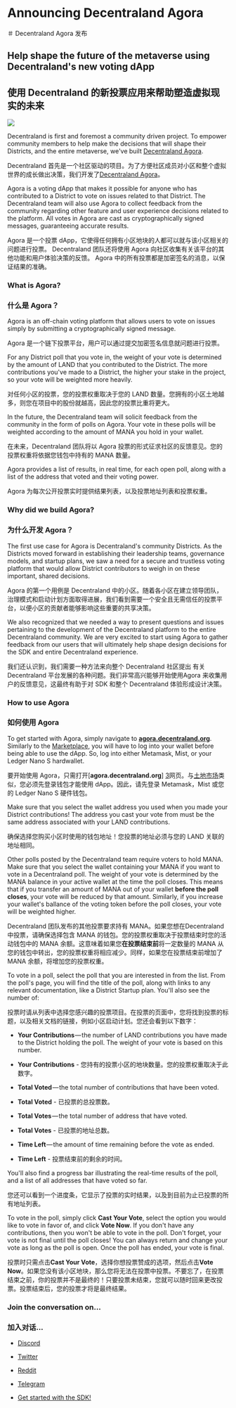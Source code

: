 
# Announcing Decentraland Agora

＃ Decentraland Agora 发布

## Help shape the future of the metaverse using Decentraland's new voting&nbsp;dApp

## 使用 Decentraland 的新投票应用来帮助塑造虚拟现实的未来

![][2]

Decentraland is first and foremost a community driven project. To empower community members to help make the decisions that will shape their Districts, and the entire metaverse, we've built [Decentraland Agora][3].

Decentraland 首先是一个社区驱动的项目。为了方便社区成员对小区和整个虚拟世界的成长做出决策，我们开发了[Decentraland Agora][3]。

Agora is a voting dApp that makes it possible for anyone who has contributed to a District to vote on issues related to that District. The Decentraland team will also use Agora to collect feedback from the community regarding other feature and user experience decisions related to the platform. All votes in Agora are cast as cryptographically signed messages, guaranteeing accurate results.

Agora 是一个投票 dApp，它使得任何拥有小区地块的人都可以就与该小区相关的问题进行投票。 Decentraland 团队还将使用 Agora 向社区收集有关该平台的其他功能和用户体验决策的反馈。 Agora 中的所有投票都是加密签名的消息，以保证结果的准确。

### What is&nbsp;Agora?

### 什么是 Agora？

Agora is an off-chain voting platform that allows users to vote on issues simply by submitting a cryptographically signed message.

Agora 是一个链下投票平台，用户可以通过提交加密签名信息就问题进行投票。

For any District poll that you vote in, the weight of your vote is determined by the amount of LAND that you contributed to the District. The more contributions you've made to a District, the higher your stake in the project, so your vote will be weighted more heavily.

对任何小区的投票，您的投票权重取决于您的 LAND 数量。您拥有的小区土地越多，则您在项目中的股份就越高，因此您的投票比重将更大。

In the future, the Decentraland team will solicit feedback from the community in the form of polls on Agora. Your vote in these polls will be weighted according to the amount of MANA you hold in your wallet.

在未来，Decentraland 团队将以 Agora 投票的形式征求社区的反馈意见。您的投票权重将依据您钱包中持有的 MANA 数量。

Agora provides a list of results, in real time, for each open poll, along with a list of the address that voted and their voting power.

Agora 为每次公开投票实时提供结果列表，以及投票地址列表和投票权重。

### Why did we build&nbsp;Agora?

### 为什么开发 Agora？

The first use case for Agora is Decentraland's community Districts. As the Districts moved forward in establishing their leadership teams, governance models, and startup plans, we saw a need for a secure and trustless voting platform that would allow District contributors to weigh in on these important, shared decisions.

Agora 的第一个用例是 Decentraland 中的小区。随着各小区在建立领导团队，治理模式和启动计划方面取得进展，我们看到需要一个安全且无需信任的投票平台，以便小区的贡献者能够影响这些重要的共享决策。

We also recognized that we needed a way to present questions and issues pertaining to the development of the Decentraland platform to the entire Decentraland community. We are very excited to start using Agora to gather feedback from our users that will ultimately help shape design decisions for the SDK and entire Decentraland experience.

我们还认识到，我们需要一种方法来向整个 Decentraland 社区提出
有关 Decentraland 平台发展的各种问题。我们非常高兴能够开始使用Agora 来收集用户的反馈意见，这最终有助于对 SDK 和整个 Decentraland 体验形成设计决策。

### How to use&nbsp;Agora

### 如何使用 Agora

To get started with Agora, simply navigate to [**agora.decentraland.org**][3]. Similarly to the [Marketplace][4], you will have to log into your wallet before being able to use the dApp. So, log into either Metamask, Mist, or your Ledger Nano S hardwallet.

要开始使用 Agora，只需打开[**agora.decentraland.org**] [3]网页。与[土地市场][4]类似，您必须先登录钱包才能使用 dApp。因此，请先登录 Metamask，Mist 或您的 Ledger Nano S 硬件钱包。

Make sure that you select the wallet address you used when you made your District contributions! The address you cast your vote from must be the same address associated with your LAND contributions.

确保选择您购买小区时使用的钱包地址！您投票的地址必须与您的 LAND 关联的地址相同。

Other polls posted by the Decentraland team require voters to hold MANA. Make sure that you select the wallet containing your MANA if you want to vote in a Decentraland poll. The weight of your vote is determined by the MANA balance in your active wallet at the time the poll closes. This means that if you transfer an amount of MANA out of your wallet **before the poll closes**, your vote will be reduced by that amount. Similarly, if you increase your wallet's ballance of the voting token before the poll closes, your vote will be weighted higher.

Decentraland 团队发布的其他投票要求持有 MANA。如果您想在Decentraland 中投票，请确保选择包含 MANA 的钱包。您的投票权重取决于投票结束时您的活动钱包中的 MANA 余额。这意味着如果您**在投票结束前**将一定数量的 MANA 从您的钱包中转出，您的投票权重将相应减少。同样，如果您在投票结束前增加了 MANA 余额，将增加您的投票权重。

To vote in a poll, select the poll that you are interested in from the list. From the poll's page, you will find the title of the poll, along with links to any relevant documentation, like a District Startup plan. You'll also see the number of:

投票时请从列表中选择您感兴趣的投票项目。在投票的页面中，您将找到投票的标题，以及相关文档的链接，例如小区启动计划。您还会看到以下数字：

* **Your Contributions** — the number of LAND contributions you have made to the District holding the poll. The weight of your vote is based on this number.

* **Your Contributions**  - 您持有的投票小区的地块数量。您的投票权重取决于此数字。
  
* **Total Voted** — the total number of contributions that have been voted.

* **Total Voted**  - 已投票的总投票数。
  
* **Total Votes** — the total number of address that have voted.

* **Total Votes**  - 已投票的地址总数。
  
* **Time Left** — the amount of time remaining before the vote as ended.

* **Time Left**  - 投票结束前的剩余的时间。

You'll also find a progress bar illustrating the real-time results of the poll, and a list of all addresses that have voted so far.

您还可以看到一个进度条，它显示了投票的实时结果，以及到目前为止已投票的所有地址列表。

To vote in the poll, simply click **Cast Your Vote**, select the option you would like to vote in favor of, and click **Vote Now**. If you don't have any contributions, then you won't be able to vote in the poll. Don't forget, your vote is not final until the poll closes! You can always return and change your vote as long as the poll is open. Once the poll has ended, your vote is final.

投票时只需点击**Cast Your Vote**，选择你想投票赞成的选项，然后点击**Vote Now**。如果您没有该小区地块，那么您将无法在投票中投票。不要忘了，在投票结束之前，你的投票并不是最终的！只要投票未结束，您就可以随时回来更改投票。投票结束后，您的投票才将是最终结果。

### Join the conversation on…

### 加入对话...

* [Discord][5]

* [Twitter][6]

* [Reddit][7]

* [Telegram][8]

* [Get started with the SDK!][9]

[1]: https://cdn-images-1.medium.com/freeze/max/30/0*PPlELOtyQD1er988?q=20
[2]: https://cdn-images-1.medium.com/max/2000/0*PPlELOtyQD1er988
[3]: https://agora.decentraland.org
[4]: https://market.decentraland.org
[5]: https://discordapp.com/invite/9EcuFgC
[6]: https://twitter.com/decentraland
[7]: https://www.reddit.com/r/decentraland/
[8]: https://t.me/DecentralandTG
[9]: https://developers.decentraland.org/


